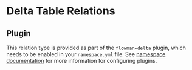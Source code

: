 # Delta Table Relations

## Plugin

This relation type is provided as part of the `flowman-delta` plugin, which needs to be enabled in your
`namespace.yml` file. See [namespace documentation](../namespace.md) for more information for configuring plugins.
